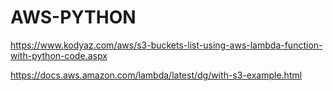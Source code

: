 # AWS-PYTHON

https://www.kodyaz.com/aws/s3-buckets-list-using-aws-lambda-function-with-python-code.aspx

https://docs.aws.amazon.com/lambda/latest/dg/with-s3-example.html
